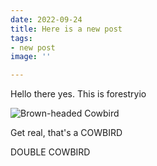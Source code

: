 ```yaml
---
date: 2022-09-24
title: Here is a new post
tags:
- new post
image: ''

---
```

Hello there yes. This is forestryio

![Brown-headed Cowbird](https://www.allaboutbirds.org/guide/assets/photo/306622741-480px.jpg)

Get real, that's a COWBIRD

DOUBLE COWBIRD
